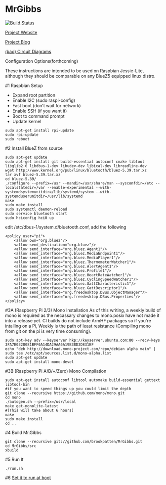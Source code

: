 # MrGibbs

[![Build Status](https://travis-ci.org/brookpatten/MrGibbs.svg?branch=master)](https://travis-ci.org/brookpatten/MrGibbs)

[Project Website](http://mrgibbs.io/)

[Project Blog](http://blog.mrgibbs.io/)

[(bad) Circuit Diagrams](https://github.com/brookpatten/MrGibbs/tree/master/hw)

Configuration Options(forthcoming)

These instructions are intended to be used on Raspbian Jessie-Lite, although they should be comparable on any BlueZ5 equipped linux distro.

#1 Raspbian Setup
* Expand root partition
* Enable I2C (sudo raspi-config)
* Fast boot (don't wait for network)
* Enable SSH (if you want it)
* Boot to command prompt
* Update kernel
```
sudo apt-get install rpi-update
sudo rpi-update
sudo reboot
```

#2 Install BlueZ from source
```
sudo apt-get update
sudo apt-get install git build-essential autoconf cmake libtool libglib2.0 libdbus-1-dev libudev-dev libical-dev libreadline-dev
wget http://www.kernel.org/pub/linux/bluetooth/bluez-5.39.tar.xz
tar xvf bluez-5.39.tar.xz 
cd bluez-5.39/
./configure --prefix=/usr --mandir=/usr/share/man --sysconfdir=/etc --localstatedir=/var --enable-experimental --with-systemdsystemunitdir=/lib/systemd/system --with-systemduserunitdir=/usr/lib/systemd
make
sudo make install
sudo systemctl daemon-reload
sudo service bluetooth start
sudo hciconfig hci0 up
```

edit /etc/dbus-1/system.d/bluetooth.conf, add the following

```
<policy user="pi">
    <allow own="org.bluez"/>
    <allow send_destination="org.bluez"/>
    <allow send_interface="org.bluez.Agent1"/>
    <allow send_interface="org.bluez.MediaEndpoint1"/>
    <allow send_interface="org.bluez.MediaPlayer1"/>
    <allow send_interface="org.bluez.ThermometerWatcher1"/>
    <allow send_interface="org.bluez.AlertAgent1"/>
    <allow send_interface="org.bluez.Profile1"/>
    <allow send_interface="org.bluez.HeartRateWatcher1"/>
    <allow send_interface="org.bluez.CyclingSpeedWatcher1"/>
    <allow send_interface="org.bluez.GattCharacteristic1"/>
    <allow send_interface="org.bluez.GattDescriptor1"/>
    <allow send_interface="org.freedesktop.DBus.ObjectManager"/>
    <allow send_interface="org.freedesktop.DBus.Properties"/>
</policy>
```


#3A (Raspberry Pi 2/3) Mono Installation
As of this writing, a weekly build of mono is required as the necassary changes to mono.posix have not made it into a release yet.  CI builds do not include ArmHF packages so if you're intalling on a Pi, Weekly is the path of least resistance (Compiling mono from git on the pi is very time consuming).
```
sudo apt-key adv --keyserver hkp://keyserver.ubuntu.com:80 --recv-keys 3FA7E0328081BFF6A14DA29AA6A19B38D3D831EF
echo "deb http://download.mono-project.com/repo/debian alpha main" | sudo tee /etc/apt/sources.list.d/mono-alpha.list
sudo apt-get update
sudo apt-get install mono-devel
```

#3B (Raspberry Pi A/B/+/Zero) Mono Compilation 
```
sudo apt-get install autoconf libtool automake build-essential gettext libtool-bin
#if you want to speed things up you could limit the depth
git clone --recursive https://github.com/mono/mono.git
cd mono
./autogen.sh --prefix=/usr/local
make get-monolite-latest
#(This will take about 6 hours)
make 
sudo make install
cd ..
```

#4 Build Mr.Gibbs
```
git clone --recursive git://github.com/brookpatten/MrGibbs.git
cd MrGibbs/src
xbuild
```

#5 Run It
```
./run.sh
```
#6 [Set it to run at boot](https://www.raspberrypi.org/documentation/linux/usage/rc-local.md)
